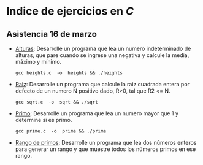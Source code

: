 #   Indice de ejercicios en *C*

##  Asistencia 16 de marzo

*   [Alturas](heights.c): Desarrolle un programa que lea un numero indeterminado de alturas, que pare cuando se ingrese una negativa y calcule la media, máximo y mínimo.

        gcc heights.c  -o  heights && ./heights

*   [Raiz](sqrt.c): Desarrolle un programa que calcule la raiz cuadrada entera por defecto de un numero N positivo dado, R>0, tal que R2 <= N.

        gcc sqrt.c  -o  sqrt && ./sqrt

*   [Primo](prime.c): Desarrolle un programa que lea un numero mayor que 1 y determine si es primo.

        gcc prime.c  -o  prime && ./prime

*   [Rango de primos](prime_range.c): Desarrolle un programa que lea dos números enteros para generar un rango y que muestre todos los números primos en ese rango.

